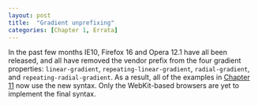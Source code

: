 ```yaml
---
layout: post
title:  "Gradient unprefixing"
categories: [Chapter 1, Errata]
---
```


In the past few months IE10, Firefox 16 and Opera 12.1 have all been released, and all have removed the vendor pre­fix from the four gradi­ent prop­er­ties: `linear-gradient`, `repeating-linear-gradient`, `radial-gradient`, and `repeating-radial-gradient`. As a res­ult, all of the examples in <a href="/resources/chapter-11/">Chapter 11</a> now use the new syn­tax. Only the WebKit-based browsers are yet to imple­ment the final syntax.
